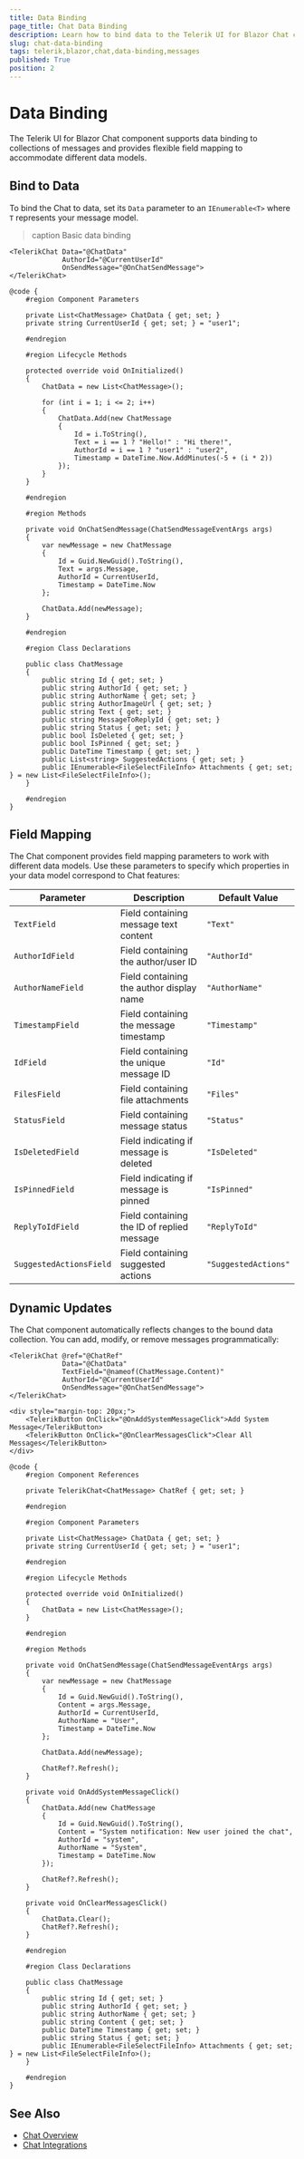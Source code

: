 ```yaml
---
title: Data Binding
page_title: Chat Data Binding
description: Learn how to bind data to the Telerik UI for Blazor Chat component, including message models and dynamic updates.
slug: chat-data-binding
tags: telerik,blazor,chat,data-binding,messages
published: True
position: 2
---
```


# Data Binding

The Telerik UI for Blazor Chat component supports data binding to collections of messages and provides flexible field mapping to accommodate different data models.

## Bind to Data

To bind the Chat to data, set its `Data` parameter to an `IEnumerable<T>` where `T` represents your message model.

>caption Basic data binding

````Razor
<TelerikChat Data="@ChatData"
             AuthorId="@CurrentUserId"
             OnSendMessage="@OnChatSendMessage">
</TelerikChat>

@code {
    #region Component Parameters
    
    private List<ChatMessage> ChatData { get; set; }
    private string CurrentUserId { get; set; } = "user1";
    
    #endregion
    
    #region Lifecycle Methods
    
    protected override void OnInitialized()
    {
        ChatData = new List<ChatMessage>();
        
        for (int i = 1; i <= 2; i++)
        {
            ChatData.Add(new ChatMessage 
            { 
                Id = i.ToString(), 
                Text = i == 1 ? "Hello!" : "Hi there!", 
                AuthorId = i == 1 ? "user1" : "user2", 
                Timestamp = DateTime.Now.AddMinutes(-5 + (i * 2))
            });
        }
    }
    
    #endregion
    
    #region Methods
    
    private void OnChatSendMessage(ChatSendMessageEventArgs args)
    {
        var newMessage = new ChatMessage
        {
            Id = Guid.NewGuid().ToString(),
            Text = args.Message,
            AuthorId = CurrentUserId,
            Timestamp = DateTime.Now
        };
        
        ChatData.Add(newMessage);
    }
    
    #endregion
    
    #region Class Declarations

    public class ChatMessage
    {
        public string Id { get; set; }
        public string AuthorId { get; set; }
        public string AuthorName { get; set; }
        public string AuthorImageUrl { get; set; }
        public string Text { get; set; }
        public string MessageToReplyId { get; set; }
        public string Status { get; set; }
        public bool IsDeleted { get; set; }
        public bool IsPinned { get; set; }
        public DateTime Timestamp { get; set; }
        public List<string> SuggestedActions { get; set; }
        public IEnumerable<FileSelectFileInfo> Attachments { get; set; } = new List<FileSelectFileInfo>();
    }
    
    #endregion
}
````

## Field Mapping

The Chat component provides field mapping parameters to work with different data models. Use these parameters to specify which properties in your data model correspond to Chat features:

| Parameter | Description | Default Value |
|-----------|-------------|---------------|
| `TextField` | Field containing message text content | `"Text"` |
| `AuthorIdField` | Field containing the author/user ID | `"AuthorId"` |
| `AuthorNameField` | Field containing the author display name | `"AuthorName"` |
| `TimestampField` | Field containing the message timestamp | `"Timestamp"` |
| `IdField` | Field containing the unique message ID | `"Id"` |
| `FilesField` | Field containing file attachments | `"Files"` |
| `StatusField` | Field containing message status | `"Status"` |
| `IsDeletedField` | Field indicating if message is deleted | `"IsDeleted"` |
| `IsPinnedField` | Field indicating if message is pinned | `"IsPinned"` |
| `ReplyToIdField` | Field containing the ID of replied message | `"ReplyToId"` |
| `SuggestedActionsField` | Field containing suggested actions | `"SuggestedActions"` |

## Dynamic Updates

The Chat component automatically reflects changes to the bound data collection. You can add, modify, or remove messages programmatically:

````Razor
<TelerikChat @ref="@ChatRef"
             Data="@ChatData"
             TextField="@nameof(ChatMessage.Content)"
             AuthorId="@CurrentUserId"
             OnSendMessage="@OnChatSendMessage">
</TelerikChat>

<div style="margin-top: 20px;">
    <TelerikButton OnClick="@OnAddSystemMessageClick">Add System Message</TelerikButton>
    <TelerikButton OnClick="@OnClearMessagesClick">Clear All Messages</TelerikButton>
</div>

@code {
    #region Component References
    
    private TelerikChat<ChatMessage> ChatRef { get; set; }
    
    #endregion
    
    #region Component Parameters
    
    private List<ChatMessage> ChatData { get; set; }
    private string CurrentUserId { get; set; } = "user1";
    
    #endregion
    
    #region Lifecycle Methods
    
    protected override void OnInitialized()
    {
        ChatData = new List<ChatMessage>();
    }
    
    #endregion
    
    #region Methods

    private void OnChatSendMessage(ChatSendMessageEventArgs args)
    {
        var newMessage = new ChatMessage
        {
            Id = Guid.NewGuid().ToString(),
            Content = args.Message,
            AuthorId = CurrentUserId,
            AuthorName = "User",
            Timestamp = DateTime.Now
        };

        ChatData.Add(newMessage);

        ChatRef?.Refresh();
    }

    private void OnAddSystemMessageClick()
    {
        ChatData.Add(new ChatMessage
        {
            Id = Guid.NewGuid().ToString(),
            Content = "System notification: New user joined the chat",
            AuthorId = "system",
            AuthorName = "System",
            Timestamp = DateTime.Now
        });

        ChatRef?.Refresh();
    }

    private void OnClearMessagesClick()
    {
        ChatData.Clear();
        ChatRef?.Refresh();
    }
    
    #endregion
    
    #region Class Declarations

    public class ChatMessage
    {
        public string Id { get; set; }        
        public string AuthorId { get; set; }        
        public string AuthorName { get; set; }        
        public string Content { get; set; }        
        public DateTime Timestamp { get; set; }        
        public string Status { get; set; }        
        public IEnumerable<FileSelectFileInfo> Attachments { get; set; } = new List<FileSelectFileInfo>();
    }
    
    #endregion
}
````

## See Also

* [Chat Overview](slug:chat-overview)
* [Chat Integrations](slug:chat-integrations)
